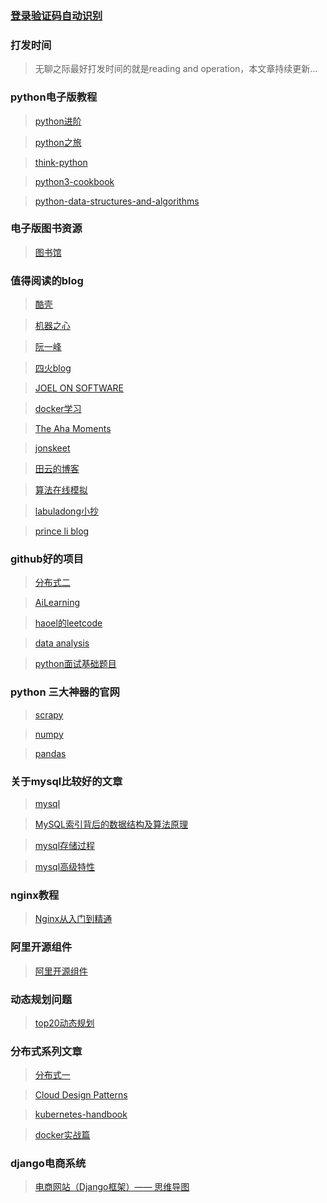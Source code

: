 ### [登录验证码自动识别](https://www.makerroot.com/detail/35 "登录验证码自动识别")

### 打发时间

> 无聊之际最好打发时间的就是reading and operation，本文章持续更新...

### python电子版教程

> [python进阶](https://eastlakeside.gitbook.io/interpy-zh/ "python进阶")

> [python之旅](https://funhacks.gitbooks.io/explore-python/ "python之旅")

> [think-python](https://cycleuser.gitbooks.io/think-python/content/ "think-python")

> [python3-cookbook](https://python3-cookbook.readthedocs.io/zh_CN/latest/index.html# "python3-cookbook")

> [python-data-structures-and-algorithms](https://python-data-structures-and-algorithms.readthedocs.io/zh/latest/ "python-data-structures-and-algorithms")


### 电子版图书资源

> [图书馆](http://www.banshujiang.cn/ "图书馆")

### 值得阅读的blog

> [酷壳](https://www.coolshell.cn/ "酷壳")

> [机器之心](https://www.jiqizhixin.com/ "机器之心")

> [阮一峰](http://www.ruanyifeng.com/home.html "阮一峰")

> [四火blog](https://www.raychase.net/resources "四火blog")

> [JOEL ON SOFTWARE](https://www.joelonsoftware.com/ "JOEL ON SOFTWARE")

> [docker学习](https://yeasy.gitbooks.io/docker_practice/ "docker学习")

> [The Aha Moments](http://www.matrix67.com/blog/ "The Aha Moments")

> [jonskeet](https://codeblog.jonskeet.uk/ "jonskeet")

> [田云的博客](https://www.yuque.com/tianyunperfect/ygzsw4/av4s8q)

> [算法在线模拟](https://www.cs.usfca.edu/~galles/visualization/about.html)

> [labuladong小抄](https://labuladong.gitee.io/algo/ "labuladong小抄") 

> [prince li blog](https://princeli.com/?s "prince li blog")

### github好的项目

> [分布式二](https://github.com/aphyr/distsys-class "分布式二")

> [AiLearning](https://github.com/apachecn/AiLearning "AiLearning")

> [haoel的leetcode](https://github.com/haoel/leetcode "haoel的leetcode")

> [data analysis](https://github.com/wesm/pydata-book "data analysis")

> [python面试基础题目](https://github.com/taizilongxu/interview_python "python面试基础题目")

### python 三大神器的官网

> [scrapy](https://scrapy-chs.readthedocs.io/zh_CN/1.0/index.html "scrapy")

> [numpy](https://www.numpy.org.cn/ "numpy")

> [pandas](https://www.pypandas.cn/ "pandas")

### 关于mysql比较好的文章
> [mysql](https://www.cnblogs.com/itdragon/p/8146439.html "mysql")

> [MySQL索引背后的数据结构及算法原理](http://blog.codinglabs.org/articles/theory-of-mysql-index.html "MySQL索引背后的数据结构及算法原理")

> [mysql存储过程](http://www.ittxx.cn/view/297 "mysql存储过程")

> [mysql高级特性](https://juejin.im/post/59ec554c5188255b5b2acd51 "mysql高级特性")

### nginx教程

> [Nginx从入门到精通](http://tengine.taobao.org/book/ "Nginx从入门到精通")

### 阿里开源组件

> [阿里开源组件](https://fusion.design/component/doc/102 "阿里开源组件")

### 动态规划问题

> [top20动态规划](https://www.geeksforgeeks.org/top-20-dynamic-programming-interview-questions/ "top20动态规划")

### 分布式系列文章

> [分布式一](http://www.aosabook.org/en/distsys.html "分布式一")

> [Cloud Design Patterns](https://docs.microsoft.com/en-us/azure/architecture/patterns/ "Cloud Design Patterns")

> [kubernetes-handbook](https://jimmysong.io/kubernetes-handbook/ "kubernetes-handbook")

> [docker实战篇](https://docker-curriculum.com/#sf-food-trucks "docker实战篇")

### django电商系统

> [电商网站（Django框架）—— 思维导图](https://blog.csdn.net/xun527/article/details/78376340?locationNum=9&fps=1 "电商网站（Django框架）—— 思维导图")

